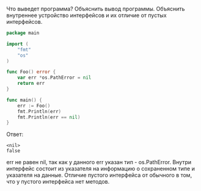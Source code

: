 Что выведет программа? Объяснить вывод программы. Объяснить внутреннее устройство интерфейсов и их отличие от пустых интерфейсов.

```go
package main

import (
	"fmt"
	"os"
)

func Foo() error {
	var err *os.PathError = nil
	return err
}

func main() {
	err := Foo()
	fmt.Println(err)
	fmt.Println(err == nil)
}
```

Ответ:
```
<nil>
false
```

err не равен nil, так как у данного err указан тип - os.PathError.
Внутри интерфейс состоит из указателя на информацию о сохраненном типе и указателя на данные.
Отличие пустого интерфейса от обычного в том, что у пустого интерфейса нет методов.
